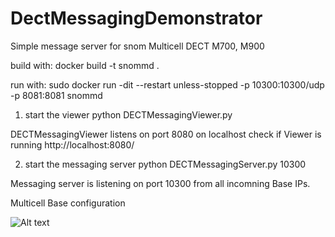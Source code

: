 # DectMessagingDemonstrator
Simple message server for snom Multicell DECT M700, M900

build with:
docker build -t snommd .

run with:
sudo docker run -dit --restart unless-stopped -p 10300:10300/udp -p 8081:8081 snommd 


1. start the viewer
python DECTMessagingViewer.py 

DECTMessagingViewer listens on port 8080 on localhost 
check if Viewer is running
http://localhost:8080/


2. start the messaging server
python DECTMessagingServer.py 10300

Messaging server is listening on port 10300 from all incomning Base IPs. 

Multicell Base configuration 

![Alt text](doc/images/base-config.jpg?raw=true "Base Configuration")
